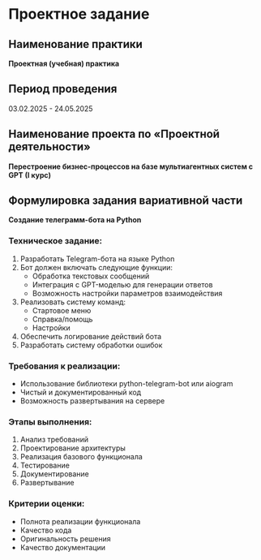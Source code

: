 # Проектное задание

## Наименование практики
**Проектная (учебная) практика**

## Период проведения
03.02.2025 - 24.05.2025

## Наименование проекта по «Проектной деятельности»
**Перестроение бизнес-процессов на базе мультиагентных систем с GPT (I курс)**

## Формулировка задания вариативной части
**Создание телеграмм-бота на Python**

### Техническое задание:
1. Разработать Telegram-бота на языке Python
2. Бот должен включать следующие функции:
   - Обработка текстовых сообщений
   - Интеграция с GPT-моделью для генерации ответов
   - Возможность настройки параметров взаимодействия
3. Реализовать систему команд:
   - Стартовое меню
   - Справка/помощь
   - Настройки
4. Обеспечить логирование действий бота
5. Разработать систему обработки ошибок

### Требования к реализации:
- Использование библиотеки python-telegram-bot или aiogram
- Чистый и документированный код
- Возможность развертывания на сервере

### Этапы выполнения:
1. Анализ требований
2. Проектирование архитектуры
3. Реализация базового функционала
4. Тестирование
5. Документирование
6. Развертывание

### Критерии оценки:
- Полнота реализации функционала
- Качество кода
- Оригинальность решения
- Качество документации

